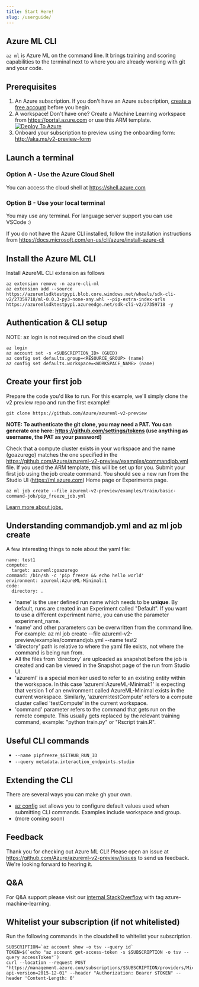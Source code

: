 ```yaml
---
title: Start Here!
slug: /userguide/
---
```


## Azure ML CLI
```az ml``` is Azure ML on the command line. 
It brings training and scoring capabilities to the terminal next to where you are already working with git and your code.

## Prerequisites
1. An Azure subscription. If you don't have an Azure subscription, [create a free account](https://aka.ms/amlfree) before you begin.
2. A workspace! Don't have one? Create a Machine Learning workspace from https://portal.azure.com or use this ARM template.
[![Deploy To Azure](https://raw.githubusercontent.com/Azure/azure-quickstart-templates/master/1-CONTRIBUTION-GUIDE/images/deploytoazure.svg?sanitize=true)](https://portal.azure.com/#create/Microsoft.Template/uri/https%3A%2F%2Fmldevplatv2.blob.core.windows.net%2Fcli%2Fazuredeploy.json)
3. Onboard your subscription to preview using the onboarding form: http://aka.ms/v2-preview-form 

## Launch a terminal

### Option A - Use the Azure Cloud Shell
You can access the cloud shell at https://shell.azure.com

### Option B - Use your local terminal
You may use any terminal. 
For language server support you can use VSCode :)

If you do not have the Azure CLI installed, follow the installation instructions from https://docs.microsoft.com/en-us/cli/azure/install-azure-cli

## Install the Azure ML CLI
Install AzureML CLI extension as follows
```
az extension remove -n azure-cli-ml
az extension add --source https://azuremlsdktestpypi.blob.core.windows.net/wheels/sdk-cli-v2/27359718/ml-0.0.3-py3-none-any.whl --pip-extra-index-urls https://azuremlsdktestpypi.azureedge.net/sdk-cli-v2/27359718 -y
```

## Authentication & CLI setup
NOTE: az login is not required on the cloud shell
```console
az login
az account set -s <SUBSCRIPTION_ID> (GUID)
az config set defaults.group=<RESOURCE_GROUP> (name)
az config set defaults.workspace=<WORKSPACE_NAME> (name)
```

## Create your first job
Prepare the code you'd like to run. For this example, we'll simply clone the v2 preview repo and run the first example!

```console
git clone https://github.com/Azure/azureml-v2-preview
```

**NOTE: To authenticate the git clone, you may need a PAT. You can generate one here: https://github.com/settings/tokens (use anything as username, the PAT as your password)**

Check that a compute cluster exists in your workspace and the name (goazurego) matches the one specified in the https://github.com/Azure/azureml-v2-preview/examples/commandjob.yml file. If you used the ARM template, this will be set up for you. Submit your first job using the job create command. You should see a new run from the Studio UI (https://ml.azure.com) Home page or Experiments page. 

```console
az ml job create --file azureml-v2-preview/examples/train/basic-command-job/pip_freeze_job.yml
```

[Learn more about jobs.](./job)

## Understanding commandjob.yml and az ml job create
A few interesting things to note about the yaml file:

```console
name: test1
compute:
  target: azureml:goazurego
command: /bin/sh -c 'pip freeze && echo hello world'
environment: azureml:AzureML-Minimal:1
code:
  directory: .
```

- 'name' is the user defined run name which needs to be **unique**. By default, runs are created in an Experiment called "Default". If you want to use a different experiment name, you can use the parameter experiment_name.
- 'name' and other parameters can be overwritten from the command line. For example: az ml job create --file azureml-v2-preview/examples/commandjob.yml --name test2
- 'directory' path is relative to where the yaml file exists, not where the command is being run from.
- All the files from 'directory' are uploaded as snapshot before the job is created and can be viewed in the Snapshot page of the run from Studio UI.
- 'azureml' is a special moniker used to refer to an existing entity within the workspace. In this case 'azureml:AzureML-Minimal:1' is expecting that version 1 of an environment called AzureML-Minimal exists in the current workspace. Similarly, 'azureml:testCompute' refers to a compute cluster called 'testCompute' in the current workspace. 
- 'command' parameter refers to the command that gets run on the remote compute. This usually gets replaced by the relevant training command, example: "python train.py" or "Rscript train.R".

## Useful CLI commands
- ```--name pipfreeze_$GITHUB_RUN_ID ```
- ```--query metadata.interaction_endpoints.studio```

## Extending the CLI
There are several ways you can make gh your own.

- [az config](https://docs.microsoft.com/en-us/cli/azure/param-persist-howto) set allows you to configure default values used when submitting CLI commands. Examples include workspace and group.
- (more coming soon)

## Feedback
Thank you for checking out Azure ML CLI! Please open an issue at https://github.com/Azure/azureml-v2-preview/issues to send us feedback. We're looking forward to hearing it.

## Q&A
For Q&A support please visit our [internal StackOverflow](http://aka.ms/stackoverflow) with tag azure-machine-learning.

## Whitelist your subscription (if not whitelisted)
Run the following commands in the cloudshell to whitelist your subscription.

```console
SUBSCRIPTION=`az account show -o tsv --query id`
TOKEN=$(`echo "az account get-access-token -s $SUBSCRIPTION -o tsv --query accessToken"`)
curl --location --request POST "https://management.azure.com/subscriptions/$SUBSCRIPTION/providers/Microsoft.Features/providers/Microsoft.MachineLearningServices/features/MFE/register?api-version=2015-12-01" --header "Authorization: Bearer $TOKEN" --header 'Content-Length: 0'
```

